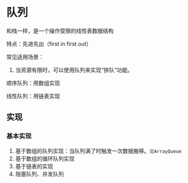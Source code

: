 # 队列

和栈一样，是一个操作受限的线性表数据结构

特点：先进先出（first in first out）



常见适用场景：

1. 当资源有限时，可以使用队列来实现“排队“功能。



顺序队列：用数组实现

线性队列：用链表实现





## 实现

### 基本实现

1. 基于数组的队列实现：当队列满了时触发一次数据搬移。`见ArrayQueue`
2. 基于数组的循环队列实现
3. 基于链表的实现
4. 阻塞队列、并发队列